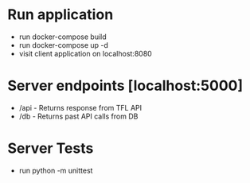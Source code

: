 # Run application

- run docker-compose build 
- run docker-compose up -d
- visit client application on localhost:8080
  
# Server endpoints [localhost:5000]

- /api - Returns response from TFL API
- /db - Returns past API calls from DB

# Server Tests

- run python -m unittest